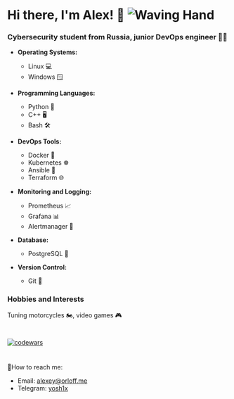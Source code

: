 # Hi there, I'm Alex! 👋 ![Waving Hand](https://i.gifer.com/SPkY.gif)
### Cybersecurity student from Russia, junior DevOps engineer 👨‍💻

- **Operating Systems:** 
  - Linux 💻
  - Windows 🪟
  
- **Programming Languages:**
  - Python 🐍
  - C++ 🖥️
  - Bash 🛠️

- **DevOps Tools:**
  - Docker 🐳
  - Kubernetes ☸️ 
  - Ansible 🤖
  - Terraform 🌐

- **Monitoring and Logging:**
  - Prometheus 📈
  - Grafana 📊
  - Alertmanager 🚨

- **Database:**
  - PostgreSQL 🐘

- **Version Control:**
  - Git 📜

### Hobbies and Interests

Tuning motorcycles 🏍️, video games 🎮

#
[![codewars](https://www.codewars.com/users/username/badges/large)](https://www.codewars.com/users/yosh1x)
#

📱How to reach me:
- Email: alexey@orloff.me
- Telegram: [yosh1x](https://t.me/yosh1x)
